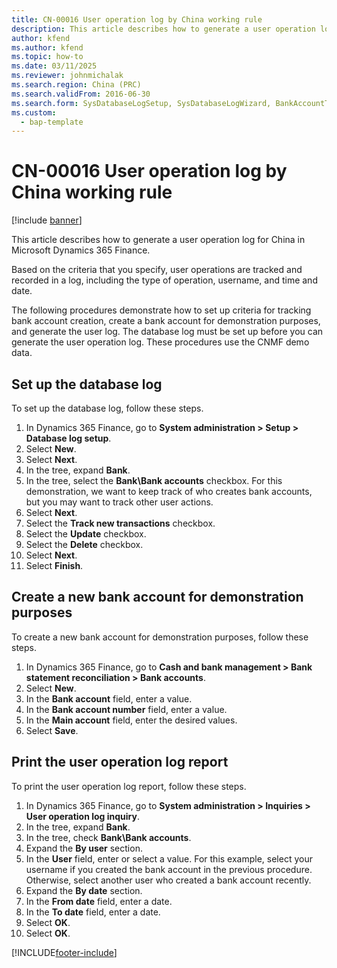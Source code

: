 ```yaml
---
title: CN-00016 User operation log by China working rule
description: This article describes how to generate a user operation log for China in Microsoft Dynamics 365 Finance.
author: kfend
ms.author: kfend
ms.topic: how-to
ms.date: 03/11/2025
ms.reviewer: johnmichalak
ms.search.region: China (PRC)
ms.search.validFrom: 2016-06-30
ms.search.form: SysDatabaseLogSetup, SysDatabaseLogWizard, BankAccountTable, ComplianceUserOperationLogConfig_CN
ms.custom: 
  - bap-template
---
```


# CN-00016 User operation log by China working rule

[!include [banner](../../includes/banner.md)]

This article describes how to generate a user operation log for China in Microsoft Dynamics 365 Finance.

Based on the criteria that you specify, user operations are tracked and recorded in a log, including the type of operation, username, and time and date.

The following procedures demonstrate how to set up criteria for tracking bank account creation, create a bank account for demonstration purposes, and generate the user log. The database log must be set up before you can generate the user operation log. These procedures use the CNMF demo data.

## Set up the database log

To set up the database log, follow these steps.

1. In Dynamics 365 Finance, go to **System administration \> Setup \> Database log setup**.
1. Select **New**.
1. Select **Next**.
1. In the tree, expand **Bank**.
1. In the tree, select the **Bank\Bank accounts** checkbox. For this demonstration, we want to keep track of who creates bank accounts, but you may want to track other user actions.  
1. Select **Next**.
1. Select the **Track new transactions** checkbox.
1. Select the **Update** checkbox.
1. Select the **Delete** checkbox.
1. Select **Next**.
1. Select **Finish**.

## Create a new bank account for demonstration purposes

To create a new bank account for demonstration purposes, follow these steps.

1. In Dynamics 365 Finance, go to **Cash and bank management \> Bank statement reconciliation \> Bank accounts**.
1. Select **New**.
1. In the **Bank account** field, enter a value.
1. In the **Bank account number** field, enter a value.
1. In the **Main account** field, enter the desired values.
1. Select **Save**.

## Print the user operation log report

To print the user operation log report, follow these steps.

1. In Dynamics 365 Finance, go to **System administration \> Inquiries \> User operation log inquiry**.
1. In the tree, expand **Bank**.
1. In the tree, check **Bank\Bank accounts**.
1. Expand the **By user** section.
1. In the **User** field, enter or select a value. For this example, select your username if you created the bank account in the previous procedure. Otherwise, select another user who created a bank account recently.  
1. Expand the **By date** section.
1. In the **From date** field, enter a date.
1. In the **To date** field, enter a date.
1. Select **OK**.
1. Select **OK**.



[!INCLUDE[footer-include](../../../includes/footer-banner.md)]
